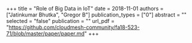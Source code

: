 +++
title = "Role of Big Data in IoT"
date = 2018-11-01
authors = ["Jatinkumar Bhutka", "Gregor B"]
publication_types = ["0"]
abstract = ""
selected = "false"
publication = ""
url_pdf = "https://github.com/cloudmesh-community/fa18-523-71/blob/master/paper/paper.md"
+++

